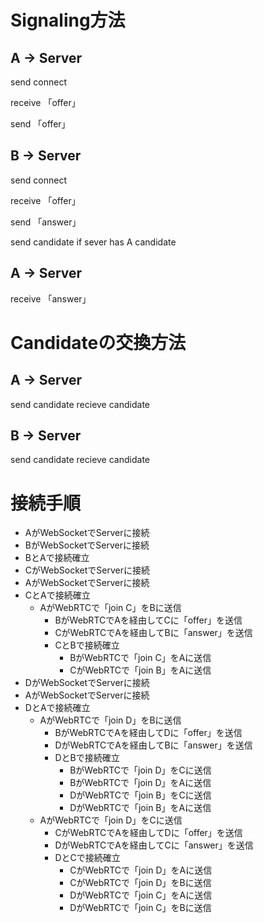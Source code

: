 # Signaling方法

## A -> Server

send connect

receive 「offer」

send 「offer」

## B -> Server

send connect

receive 「offer」

send 「answer」

send candidate if sever has A candidate

## A -> Server

receive 「answer」

# Candidateの交換方法

## A -> Server

send candidate
recieve candidate

## B -> Server

send candidate
recieve candidate


# 接続手順
- AがWebSocketでServerに接続
- BがWebSocketでServerに接続
- BとAで接続確立  
- CがWebSocketでServerに接続
- AがWebSocketでServerに接続
- CとAで接続確立
  - AがWebRTCで「join C」をBに送信
    - BがWebRTCでAを経由してCに「offer」を送信
    - CがWebRTCでAを経由してBに「answer」を送信
    - CとBで接続確立
      - BがWebRTCで「join C」をAに送信      
      - CがWebRTCで「join B」をAに送信
- DがWebSocketでServerに接続
- AがWebSocketでServerに接続
- DとAで接続確立
  - AがWebRTCで「join D」をBに送信
    - BがWebRTCでAを経由してDに「offer」を送信
    - DがWebRTCでAを経由してBに「answer」を送信
    - DとBで接続確立
      - BがWebRTCで「join D」をCに送信
      - BがWebRTCで「join D」をAに送信
      - DがWebRTCで「join B」をCに送信
      - DがWebRTCで「join B」をAに送信
  - AがWebRTCで「join D」をCに送信
    - CがWebRTCでAを経由してDに「offer」を送信
    - DがWebRTCでAを経由してCに「answer」を送信
    - DとCで接続確立
      - CがWebRTCで「join D」をAに送信
      - CがWebRTCで「join D」をBに送信
      - DがWebRTCで「join C」をAに送信
      - DがWebRTCで「join C」をBに送信

